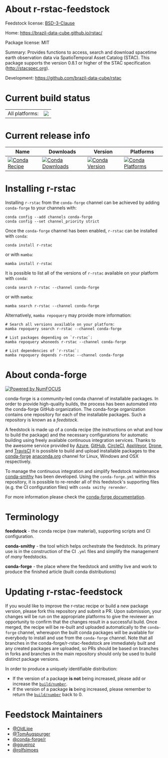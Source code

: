 About r-rstac-feedstock
=======================

Feedstock license: [BSD-3-Clause](https://github.com/conda-forge/r-rstac-feedstock/blob/main/LICENSE.txt)

Home: https://brazil-data-cube.github.io/rstac/

Package license: MIT

Summary: Provides functions to access, search and download spacetime earth observation data via SpatioTemporal Asset Catalog (STAC). This package supports the version 0.8.1 or higher of the STAC specification (<http://stacspec.org>).

Development: https://github.com/brazil-data-cube/rstac

Current build status
====================


<table><tr><td>All platforms:</td>
    <td>
      <a href="https://dev.azure.com/conda-forge/feedstock-builds/_build/latest?definitionId=12347&branchName=main">
        <img src="https://dev.azure.com/conda-forge/feedstock-builds/_apis/build/status/r-rstac-feedstock?branchName=main">
      </a>
    </td>
  </tr>
</table>

Current release info
====================

| Name | Downloads | Version | Platforms |
| --- | --- | --- | --- |
| [![Conda Recipe](https://img.shields.io/badge/recipe-r--rstac-green.svg)](https://anaconda.org/conda-forge/r-rstac) | [![Conda Downloads](https://img.shields.io/conda/dn/conda-forge/r-rstac.svg)](https://anaconda.org/conda-forge/r-rstac) | [![Conda Version](https://img.shields.io/conda/vn/conda-forge/r-rstac.svg)](https://anaconda.org/conda-forge/r-rstac) | [![Conda Platforms](https://img.shields.io/conda/pn/conda-forge/r-rstac.svg)](https://anaconda.org/conda-forge/r-rstac) |

Installing r-rstac
==================

Installing `r-rstac` from the `conda-forge` channel can be achieved by adding `conda-forge` to your channels with:

```
conda config --add channels conda-forge
conda config --set channel_priority strict
```

Once the `conda-forge` channel has been enabled, `r-rstac` can be installed with `conda`:

```
conda install r-rstac
```

or with `mamba`:

```
mamba install r-rstac
```

It is possible to list all of the versions of `r-rstac` available on your platform with `conda`:

```
conda search r-rstac --channel conda-forge
```

or with `mamba`:

```
mamba search r-rstac --channel conda-forge
```

Alternatively, `mamba repoquery` may provide more information:

```
# Search all versions available on your platform:
mamba repoquery search r-rstac --channel conda-forge

# List packages depending on `r-rstac`:
mamba repoquery whoneeds r-rstac --channel conda-forge

# List dependencies of `r-rstac`:
mamba repoquery depends r-rstac --channel conda-forge
```


About conda-forge
=================

[![Powered by
NumFOCUS](https://img.shields.io/badge/powered%20by-NumFOCUS-orange.svg?style=flat&colorA=E1523D&colorB=007D8A)](https://numfocus.org)

conda-forge is a community-led conda channel of installable packages.
In order to provide high-quality builds, the process has been automated into the
conda-forge GitHub organization. The conda-forge organization contains one repository
for each of the installable packages. Such a repository is known as a *feedstock*.

A feedstock is made up of a conda recipe (the instructions on what and how to build
the package) and the necessary configurations for automatic building using freely
available continuous integration services. Thanks to the awesome service provided by
[Azure](https://azure.microsoft.com/en-us/services/devops/), [GitHub](https://github.com/),
[CircleCI](https://circleci.com/), [AppVeyor](https://www.appveyor.com/),
[Drone](https://cloud.drone.io/welcome), and [TravisCI](https://travis-ci.com/)
it is possible to build and upload installable packages to the
[conda-forge](https://anaconda.org/conda-forge) [anaconda.org](https://anaconda.org/)
channel for Linux, Windows and OSX respectively.

To manage the continuous integration and simplify feedstock maintenance
[conda-smithy](https://github.com/conda-forge/conda-smithy) has been developed.
Using the ``conda-forge.yml`` within this repository, it is possible to re-render all of
this feedstock's supporting files (e.g. the CI configuration files) with ``conda smithy rerender``.

For more information please check the [conda-forge documentation](https://conda-forge.org/docs/).

Terminology
===========

**feedstock** - the conda recipe (raw material), supporting scripts and CI configuration.

**conda-smithy** - the tool which helps orchestrate the feedstock.
                   Its primary use is in the construction of the CI ``.yml`` files
                   and simplify the management of *many* feedstocks.

**conda-forge** - the place where the feedstock and smithy live and work to
                  produce the finished article (built conda distributions)


Updating r-rstac-feedstock
==========================

If you would like to improve the r-rstac recipe or build a new
package version, please fork this repository and submit a PR. Upon submission,
your changes will be run on the appropriate platforms to give the reviewer an
opportunity to confirm that the changes result in a successful build. Once
merged, the recipe will be re-built and uploaded automatically to the
`conda-forge` channel, whereupon the built conda packages will be available for
everybody to install and use from the `conda-forge` channel.
Note that all branches in the conda-forge/r-rstac-feedstock are
immediately built and any created packages are uploaded, so PRs should be based
on branches in forks and branches in the main repository should only be used to
build distinct package versions.

In order to produce a uniquely identifiable distribution:
 * If the version of a package **is not** being increased, please add or increase
   the [``build/number``](https://docs.conda.io/projects/conda-build/en/latest/resources/define-metadata.html#build-number-and-string).
 * If the version of a package **is** being increased, please remember to return
   the [``build/number``](https://docs.conda.io/projects/conda-build/en/latest/resources/define-metadata.html#build-number-and-string)
   back to 0.

Feedstock Maintainers
=====================

* [@OldLipe](https://github.com/OldLipe/)
* [@TomAugspurger](https://github.com/TomAugspurger/)
* [@conda-forge/r](https://github.com/orgs/conda-forge/teams/r/)
* [@gqueiroz](https://github.com/gqueiroz/)
* [@rolfsimoes](https://github.com/rolfsimoes/)

